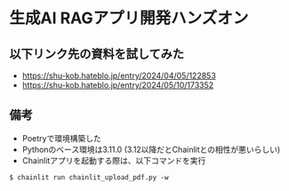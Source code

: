 # 生成AI RAGアプリ開発ハンズオン
## 以下リンク先の資料を試してみた
  - https://shu-kob.hateblo.jp/entry/2024/04/05/122853
  - https://shu-kob.hateblo.jp/entry/2024/05/10/173352
## 備考
- Poetryで環境構築した
- Pythonのベース環境は3.11.0 (3.12以降だとChainlitとの相性が悪いらしい)
- Chainlitアプリを起動する際は、以下コマンドを実行
```
$ chainlit run chainlit_upload_pdf.py -w
```

